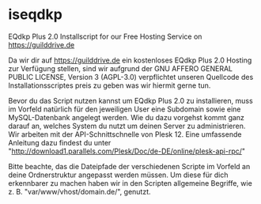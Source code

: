 # iseqdkp
EQdkp Plus 2.0 Installscript for our Free Hosting Service on https://guilddrive.de

Da wir dir auf https://guilddrive.de ein kostenloses EQdkp Plus 2.0 Hosting zur Verfügung stellen, sind wir aufgrund der
GNU AFFERO GENERAL PUBLIC LICENSE, Version 3 (AGPL-3.0) verpflichtet unseren Quellcode des Installationsscriptes preis zu
geben was wir hiermit gerne tun.

Bevor du das Script nutzen kannst um EQdkp Plus 2.0 zu installieren, muss im Vorfeld natürlich für den jeweiligen
User eine Subdomain sowie eine MySQL-Datenbank angelegt werden. Wie du dazu vorgehst kommt ganz darauf an, welches
System du nutzt um deinen Server zu administrieren. Wir arbeiten mit der API-Schnittschnelle von Plesk 12. Eine
umfassende Anleitung dazu findest du unter "http://download1.parallels.com/Plesk/Doc/de-DE/online/plesk-api-rpc/"

Bitte beachte, das die Dateipfade der verschiedenen Scripte im Vorfeld an deine Ordnerstruktur angepasst werden müssen. 
Um diese für dich erkennbarer zu machen haben wir in den Scripten allgemeine Begriffe, wie z. B. "var/www/vhost/domain.de/", genutzt.


